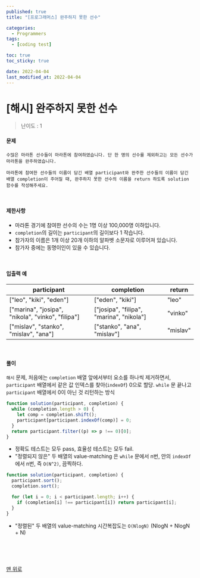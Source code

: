 ```yaml
---
published: true
title: "[프로그래머스] 완주하지 못한 선수"

categories:
  - Programmers
tags:
  - [coding test]

toc: true
toc_sticky: true

date: 2022-04-04
last_modified_at: 2022-04-04
---
```


# [해시] 완주하지 못한 선수

> 난이도 : 1

#### 문제

```
수많은 마라톤 선수들이 마라톤에 참여하였습니다. 단 한 명의 선수를 제외하고는 모든 선수가 마라톤을 완주하였습니다.

마라톤에 참여한 선수들의 이름이 담긴 배열 participant와 완주한 선수들의 이름이 담긴 배열 completion이 주어질 때, 완주하지 못한 선수의 이름을 return 하도록 solution 함수를 작성해주세요.
```

<br>

#### 제한사항

- 마라톤 경기에 참여한 선수의 수는 1명 이상 100,000명 이하입니다.
- `completion`의 길이는 `participant`의 길이보다 1 작습니다.
- 참가자의 이름은 1개 이상 20개 이하의 알파벳 소문자로 이루어져 있습니다.
- 참가자 중에는 동명이인이 있을 수 있습니다.

<br>

#### 입출력 예

| participant                                       | completion                               | return   |
| ------------------------------------------------- | ---------------------------------------- | -------- |
| ["leo", "kiki", "eden"]                           | ["eden", "kiki"]                         | "leo"    |
| ["marina", "josipa", "nikola", "vinko", "filipa"] | ["josipa", "filipa", "marina", "nikola"] | "vinko"  |
| ["mislav", "stanko", "mislav", "ana"]             | ["stanko", "ana", "mislav"]              | "mislav" |

<br>

#### 풀이

`해시` 문제, 처음에는 `completion` 배열 앞에서부터 요소를 하나씩 제거하면서, `participant` 배열에서 같은 값 인덱스를 찾아(`indexOf`) 0으로 할당. `while` 문 끝나고 `participant` 배열에서 0이 아닌 것 리턴하는 방식

```js
function solution(participant, completion) {
  while (completion.length > 0) {
    let comp = completion.shift();
    participant[participant.indexOf(comp)] = 0;
  }
  return participant.filter((p) => p !== 0)[0];
}
```

- 정확도 테스트는 모두 pass, 효율성 테스트는 모두 fail.
- "정렬되지 않은" 두 배열의 value-matching 은 `while` 문에서 n번, 안의 `indexOf` 에서 n번, 즉 `O(N^2)`, 끔찍하다.

```js
function solution(participant, completion) {
  participant.sort();
  completion.sort();

  for (let i = 0; i < participant.length; i++) {
    if (completion[i] !== participant[i]) return participant[i];
  }
}
```

- "정렬된" 두 배열의 value-matching 시간복잡도는 `O(NlogN)` (NlogN + NlogN + N)

<br>
<br>
<br>

[맨 위로](#)
